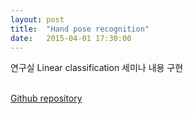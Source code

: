 ```yaml
---
layout: post
title:  "Hand pose recognition"
date:   2015-04-01 17:30:00
---
```

연구실 Linear classification 세미나 내용 구현

<br>[Github repository](https://github.com/sp9103/Qolt_ERA)<br>
